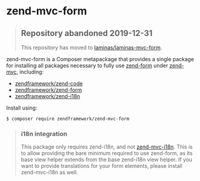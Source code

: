 # zend-mvc-form

> ## Repository abandoned 2019-12-31
>
> This repository has moved to [laminas/laminas-mvc-form](https://github.com/laminas/laminas-mvc-form).

zend-mvc-form is a Composer metapackage that provides a single package for
installing all packages necessary to fully use [zend-form](https://zendframework.github.io/zend-form)
under [zend-mvc](https://zendframework.github.io/zend-mvc), including:

- [zendframework/zend-code](https://zendframework.github.io/zend-code/)
- [zendframework/zend-form](https://zendframework.github.io/zend-form/)
- [zendframework/zend-i18n](https://zendframework.github.io/zend-i18n/)

Install using:

```console
$ composer require zendframework/zend-mvc-form
```

> ### i18n integration
>
> This package only requires zend-i18n, and not [zend-mvc-i18n](https://zendframework.github.io/zend-mvc-i18n).
> This is to allow providing the bare minimum required to use zend-form, as its
> base view helper extends from the base zend-i18n view helper. If you
> want to provide translations for your form elements, please install
> zend-mvc-i18n as well.

